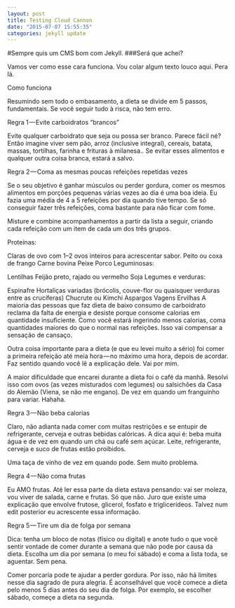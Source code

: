 ```yaml
---
layout: post
title: Testing Cloud Cannon
date: "2015-07-07 15:55:35"
categories: jekyll update
---
```

#Sempre quis um CMS bom com Jekyll.
###Será que achei?

Vamos ver como esse cara funciona. Vou colar algum texto louco aqui. Pera lá.

Como funciona

Resumindo sem todo o embasamento, a dieta se divide em 5 passos, fundamentais. Se você seguir tudo à risca, não tem erro.

Regra 1 — Evite carboidratos “brancos”

Evite qualquer carboidrato que seja ou possa ser branco. Parece fácil né? Então imagine viver sem pão, arroz (inclusive integral), cereais, batata, massas, tortilhas, farinha e frituras à milanesa.. Se evitar esses alimentos e qualquer outra coisa branca, estará a salvo.

Regra 2 — Coma as mesmas poucas refeições repetidas vezes

Se o seu objetivo é ganhar músculos ou perder gordura, comer os mesmos alimentos em porções pequenas várias vezes ao dia é uma boa ideia. Eu fazia uma média de 4 a 5 refeições por dia quando tive tempo. Se só conseguir fazer três refeições, coma bastante para não ficar com fome.

Misture e combine acompanhamentos a partir da lista a seguir, criando cada refeição com um item de cada um dos três grupos.

Proteínas:

Claras de ovo com 1–2 ovos inteiros para acrescentar sabor.
Peito ou coxa de frango
Carne bovina
Peixe
Porco
Leguminosas:

Lentilhas
Feijão preto, rajado ou vermelho
Soja
Legumes e verduras:

Espinafre
Hortaliças variadas (brócolis, couve-flor ou quaisquer verduras entre as crucíferas)
Chucrute ou Kimchi
Aspargos
Vagens
Ervilhas
A maioria das pessoas que faz dieta de baixo consumo de carboidrato reclama da falta de energia e desiste porque consome calorias em quantidade insuficiente. Como você estará ingerindo menos calorias, coma quantidades maiores do que o normal nas refeições. Isso vai compensar a sensação de cansaço.

Outra coisa importante para a dieta (e que eu levei muito a sério) foi comer a primeira refeição até meia hora — no máximo uma hora, depois de acordar. Faz sentido quando você lê a explicação dele. Vai por mim.

A maior dificuldade que encarei durante a dieta foi o café da manhã. Resolvi isso com ovos (as vezes misturados com legumes) ou salsichões da Casa do Alemão (Viena, se não me engano). De vez em quando um franguinho para variar. Hahaha.

Regra 3 — Não beba calorias

Claro, não adianta nada comer com muitas restrições e se entupir de refrigerante, cerveja e outras bebidas calóricas. A dica aqui é: beba muita água e de vez em quando um chá ou café sem açúcar. Leite, refrigerante, cerveja e suco de frutas estão proibidos.

Uma taça de vinho de vez em quando pode. Sem muito problema.

Regra 4 — Não coma frutas

Eu AMO frutas. Até ler essa parte da dieta estava pensando: vai ser moleza, vou viver de salada, carne e frutas. Só que não. Juro que existe uma explicação que envolve frutose, glicerol, fosfato e triglicerídeos. Talvez num edit posterior eu acrescente essa informação.

Regra 5 — Tire um dia de folga por semana

Dica: tenha um bloco de notas (físico ou digital) e anote tudo o que você sentir vontade de comer durante a semana que não pode por causa da dieta. Escolha um dia por semana (o meu foi sábado) e coma a lista toda, se aguentar. Sem pena.

Comer porcaria pode te ajudar a perder gordura. Por isso, não há limites nesse dia sagrado de pura alegria. É aconselhável que você comece a dieta pelo menos 5 dias antes do seu dia de folga. Por exemplo, se escolher sábado, começe a dieta na segunda.